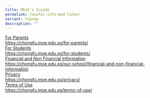 ```yaml
---
title: What’s Inside
permalink: /useful-info-and-links/
variant: tiptap
description: ""
---
```

<div class="isomer-card-grid"><a rel="noopener noreferrer nofollow" href="https://chongfu.moe.edu.sg/for-parents/" class="isomer-card"><div class="isomer-card-body"><div class="isomer-card-title">For Parents</div><div class="isomer-card-link">https://chongfu.moe.edu.sg/for-parents/</div></div></a>
<a rel="noopener noreferrer nofollow" href="https://chongfu.moe.edu.sg/for-students/" class="isomer-card">
<div class="isomer-card-body">
<div class="isomer-card-title">For Students</div>
<div class="isomer-card-link">https://chongfu.moe.edu.sg/for-students/</div>
</div>
</a>
</div>
<div class="isomer-card-grid"><a rel="noopener noreferrer nofollow" href="https://chongfu.moe.edu.sg/our-school/financial-and-non-financial-information" class="isomer-card"><div class="isomer-card-body"><div class="isomer-card-title">Financial and Non Financial Information</div><div class="isomer-card-link">https://chongfu.moe.edu.sg/our-school/financial-and-non-financial-information</div></div></a>
<a rel="noopener noreferrer nofollow" href="https://chongfu.moe.edu.sg/privacy/" class="isomer-card">
<div class="isomer-card-body">
<div class="isomer-card-title">Privacy</div>
<div class="isomer-card-description"></div>
<div class="isomer-card-link">https://chongfu.moe.edu.sg/privacy/</div>
</div>
</a>
</div>
<div class="isomer-card-grid"><a rel="noopener noreferrer nofollow" href="https://chongfu.moe.edu.sg/terms-of-use/" class="isomer-card"><div class="isomer-card-body"><div class="isomer-card-title">Terms of Use</div><div class="isomer-card-link">https://chongfu.moe.edu.sg/terms-of-use/</div></div></a>
</div>
<p></p>